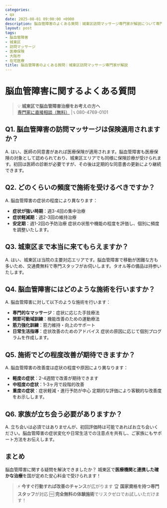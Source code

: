 ```yaml
---
categories:
- qa
date: 2025-08-01 09:00:00 +0900
description: 脳血管障害のよくある質問｜城東区訪問マッサージ専門家が解説について専門家が解説。脳血管障害でお困りの城東区の方へ、医療保険適用の訪問マッサージで症状改善をサポートします。
layout: post
tags:
- 脳血管障害
- 城東区
- 訪問マッサージ
- 医療保険
- 大阪市
- 在宅医療
title: 脳血管障害のよくある質問｜城東区訪問マッサージ専門家が解説
---
```



# 脳血管障害に関するよくある質問

> 💡 **城東区で脳血管障害治療をお考えの方へ**  
> [専門家に直接相談（無料）](https://peraichi.com/landing_pages/view/himawari-massage/) | 📞 080-4769-0101

## Q1. 脳血管障害の訪問マッサージは保険適用されますか？
A. はい、医師の同意書があれば医療保険が適用されます。脳血管障害も医療保険の対象として認められており、城東区エリアでも同様に保険診療が受けられます。初回は医師の診断が必要ですが、その後は定期的な同意書の更新により継続できます。

## Q2. どのくらいの頻度で施術を受けるべきですか？
A. 脳血管障害の症状の程度により異なります：
- **症状が強い時期**：週3-4回の集中治療
- **症状軽減期**：週2-3回の維持治療
- **安定期**：週1-2回の予防治療
症状の状態や機能の程度を評価し、個別に頻度を調整いたします。

## Q3. 城東区まで本当に来てもらえますか？
A. はい、城東区は当院の主要対応エリアです。脳血管障害で移動が困難な方も多いため、交通費無料で専門スタッフがお伺いします。タオル等の備品は持参いたします。

## Q4. 脳血管障害にはどのような施術を行いますか？
A. 脳血管障害に対して以下のような施術を行います：
- **専門的なマッサージ**：症状に応じた手技療法
- **関節可動域訓練**：機能改善のための運動療法
- **筋力強化訓練**：筋力維持・向上のサポート
- **日常生活指導**：症状改善のためのアドバイス
症状の原因に応じて個別プログラムを作成します。

## Q5. 施術でどの程度改善が期待できますか？
A. 脳血管障害の改善度は症状の程度や原因により異なります：
- **軽度の症状**：2-4週間で改善が期待できます
- **中程度の症状**：1-3ヶ月で段階的改善
- **重度の症状**：症状軽減・進行予防が中心
定期的な評価により客観的な改善度をお示しします。

## Q6. 家族が立ち会う必要がありますか？
A. 立ち会いは必須ではありませんが、初回評価時は可能であればお立ち会いください。脳血管障害の症状変化や日常生活での注意点を共有し、ご家族にもサポート方法をお伝えします。

## まとめ
脳血管障害に関する疑問を解決できましたか？
城東区で**医療機関と連携した確かな治療**を国が定めた安心料金で受けられます！

> ⚡ **今すぐ行動すれば改善のチャンス**が広がります
> 🏆 **国家資格を持つ専門スタッフ**が対応
> 🆓 **完全無料の体験施術**でリスクゼロでお試しいただけます！
